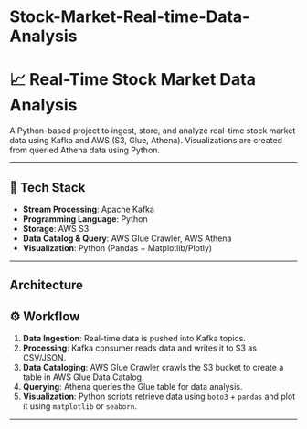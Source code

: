 # Stock-Market-Real-time-Data-Analysis
# 📈 Real-Time Stock Market Data Analysis

A Python-based project to ingest, store, and analyze real-time stock market data using Kafka and AWS (S3, Glue, Athena). Visualizations are created from queried Athena data using Python.

---

## 🔧 Tech Stack

- **Stream Processing**: Apache Kafka
- **Programming Language**: Python
- **Storage**: AWS S3
- **Data Catalog & Query**: AWS Glue Crawler, AWS Athena
- **Visualization**: Python (Pandas + Matplotlib/Plotly)

---
## Architecture 



## ⚙️ Workflow

1. **Data Ingestion**: Real-time data is pushed into Kafka topics.
2. **Processing**: Kafka consumer reads data and writes it to S3 as CSV/JSON.
3. **Data Cataloging**: AWS Glue Crawler crawls the S3 bucket to create a table in AWS Glue Data Catalog.
4. **Querying**: Athena queries the Glue table for data analysis.
5. **Visualization**: Python scripts retrieve data using `boto3` + `pandas` and plot it using `matplotlib` or `seaborn`.

---
